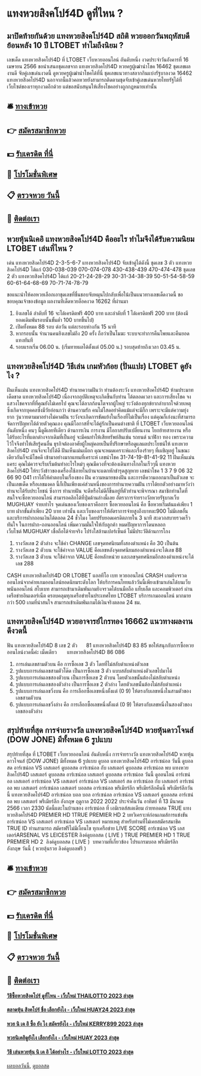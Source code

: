 # แทงหวยสิงคโปร์4D ดูที่ไหน ?
## มาปิดท้ายกันด้วย แทงหวยสิงคโปร์4D สถิติ หวยออกวันพฤหัสบดี ย้อนหลัง 10 ปี LTOBET ทำไมถึงนิยม ?
เลขเด็ด แทงหวยสิงคโปร์4D ที่ LTOBET เว็บหวยออนไลน์ อันดับหนึ่ง งวดประจำวันอังคารที่ 16 เมษายน 2566 ขอนำเสนอชุดเลขจาก แทงหวยสิงคโปร์4D หวยครูผู้เฒ่านำโชค 16462 ชุดเลขผลงานดี จับคู่เลขเด่นงวดนี้ ดูหวยครูผู้เฒ่านำโชคได้ที่นี่ ชุดเลขแนวทางสลากกินแบ่งรัฐบาลงวด 16462 แทงหวยสิงคโปร์4D นอกจากนี้แล้วคอหวยยังสามารถติดตามชุดจับเข้าคู่เลขเด่นหวยไทยรัฐได้ที่เว็บไซต์ของเราทุกงวดอีกด้วย แต่ขอสนับสนุนให้เสี่ยงโชคอย่างถูกกฎหมายเท่านั้น

## 🛎 [ทางเข้าหวย](https://bit.ly/3BG5bNw)
## 👉 [สมัครสมาชิกหวย](https://bit.ly/3BG5bNw)
## 💵 [รับเครดิต ที่นี่](https://bit.ly/3C3mvgS)
## 👑 [โปรโมชั่นพิเศษ](https://bit.ly/3C3mvgS)
## 📋 [ตรวจหวย วันนี้](https://bit.ly/3C3mvgS)
## 📱 [ติดต่อเรา](https://bit.ly/3C3mvgS)

## หวยหุ้นนิเคอิ แทงหวยสิงคโปร์4D คืออะไร ทำไมจึงได้รับความนิยม LTOBET เล่นที่ไหน ?
เด่น แทงหวยสิงคโปร์4D 2-3-5-6-7 แทงหวยสิงคโปร์4D จับเข้าคู่ได้ดังนี้
ชุดเลข 3 ตัว แทงหวยสิงคโปร์4D ได้แก่
030-038-039
070-074-078
430-438-439
470-474-478
ชุดเลข 2 ตัว แทงหวยสิงคโปร์4D ได้แก่
20-21-24-28-29
30-31-34-38-39
50-51-54-58-59
60-61-64-68-69
70-71-74-78-79

ขอแนะนำให้คอหวยเลือกเอาชุดเลขที่ชื่นชอบจับหมุนไปกลับเพื่อใน้เป็นแนวทางเลขเด็ดงวดนี้
ขอขอบคุณเจ้าของข้อมูล
ผลงานทีเด็ดหวยล็อคงวด 16262 ที่ผ่านมา
1. ยิงเลขได้ ลำดับที่ 16 จะได้เครดิตฟรี 400 บาท และลำดับที่ 1 ได้เครดิตฟรี 200 บาท (ต้องมียอดเดิมพันรอบนั้นขั้นต่ำ 100 บาทขึ้นไป)
2. เปิดทั้งหมด 88 รอบ ต่อวัน แต่ละรอบห่างกัน 15 นาที
3. หากรอบนั้น จำนวนคนยิงเลขไม่ถึง 20 ครั้ง ถือว่าเป็นโมฆะ ระบบจะทำการคืนโพยและคืนยอดแทงทันที
4. รอบแรกเริ่ม 06.00 น. (เริ่มทายผลได้ตั้งแต่ 05.00 น.) รอบสุดท้ายถึงเวลา 03.45 น.

## แทงหวยสิงคโปร์4D วิธีเล่น เกมหัวก้อย (ปั่นแปะ) LTOBET ดูยังไง ?
ฝันเห็นเม่น แทงหวยสิงคโปร์4D ทำนายความฝันว่า ท่านต้องระวัง แทงหวยสิงคโปร์4D ห้ามประมาทเด็ดขาด แทงหวยสิงคโปร์4D เนื่องจากอุบัติเหตุจะเกิดขึ้นกับท่าน ได้ตลอดเวลา และการเสี่ยงโชค จงแสวงโชคจากที่ที่คุณยังไม่เคยไป คุณจะได้ลาภก้อนโตจากผู้ใหญ่ ระวังต้องทุกข์ยากลำบากใจด้วยเหตุซึ่งเกิดจากบุคคลซึ่งมีวัยอ่อนกว่า
ด้านความรัก คนไม่โสดอย่าคิดแม้แต่จะมีกิ๊ก เพราะจะมีแต่ความยุ่งยาก วุ่นวายตามมาอย่างไม่คาดฝัน ระวังจะเกิดการขัดแย้งในเรื่องที่ไม่เป็นเรื่อง แต่คุณก็เก่งนะที่สามารถจัดการปัญหาได้ด้วยตัวคุณเอง คุณมีโอกาสที่จะได้คู่รักเป็นคนต่างชาติ ที่ LTOBET เว็บหวยออนไลน์ อันดับหนึ่ง คนๆ นี้ดูดีเลยทีเดียว
ด้านการเงิน การงาน มีโอกาสปรับเปลี่ยนงาน โยกย้ายสายงาน หรือ ได้รับอะไรที่แตกต่างจากเดิมที่เป็นอยู่ จะมีคนทำให้เสียทรัพย์สินเช่น รถยนต์ นาฬิกา ทอง เพราะความไว้ใจจึงทำให้เสียรู้คนอื่น ธุรกิจต้องอาศัยผู้ใหญ่คอยเป็นที่ปรึกษาหรือดูแลผลประโยชน์ให้ แทงหวยสิงคโปร์4D งานจึงจะไปได้ดี
ฝันเห็นเม่นเผือก คุณจะหมดเคราะห์และเรื่องร้ายๆ ที่เผชิญอยู่ ในขณะเดียวกันก็จะมีโชคดี เข้ามาอย่างมากแทนที่เคราะห์ เลขนำโชค 31-74-19-81-41-92 11
ฝันเห็นเม่นแคระ คุณไม่ควรจะรีบเริ่มต้นทำอะไรใหม่ๆ คุณมีดวงที่จะต้องเดินทางไกลในเร็วๆนี้ แทงหวยสิงคโปร์4D ให้ระวังข้าวของเครื่องใช้ภายในบ้านจะแตกหักชำรุดสูญหาย เลขนำโชค 1 3 7 9 06 32 66 90 041
เราได้ให้คำตอบในเรื่องของ ฝัน ความหมายของฝัน และการตีความออกมาเป็นตัวเลข จะเป็นเลขเด็ด หรือเลขมงคล นี้ก็เป็นเพียงแค่ส่วนหนึ่งของการทำนายความฝัน เราได้ยกตัวอย่างมาหวังว่า ท่านจะได้รับประโยชน์ ซึ่งการ ทำนายฝัน จะดีหรือไม่ดีก็ขึ้นอยู่ที่ตัวท่านจะพิจารณา
สมาชิกท่านใดที่สนใจจะซื้อหวยออนไลน์ สามารถคลิกได้ที่ปุ่มด้านล่างนี้เลย
อัตราการจ่ายรางวัลหวยรัฐบาลเว็บ MUGHUAY จ่ายเท่าไร
จุดเด่นของเว็บของเราคือการ ซื้อหวยออนไลน์ คือ ซื้อหวยเริ่มต้นแค่เพียง 1 บาท ฝากขั้นต่ำเพียง 20 บาท เท่านั้น และเว็บของเราให้อัตราการจ่ายสูงถึงบาทละ900 ไม่มีเลขอั้น และบริการฝากถอนเงินได้ตลอด 24 ชั่วโมง โดยปรับยอดเครดิตภายใน 3 นาที สะดวกสบายรวดเร็วทันใจ ในการฝาก-ถอนออนไลน์ เพิ่มความมั่นใจให้กับลูกค้า หมดปัญหาการโดนหลอก เว็บไซต์ MUGHUAY เชื่อถือได้จ่ายจริง โปร่งใสล้านเปอร์เซ็นต์ ไม่มีประวัติด้านการโกง
1. รางวัลเลข 2 ตัวล่าง จะใช้ค่า CHANGE เลขจุดทศนิยมทั้งสองตำแหน่ง คือ 30 เป็นต้น
2. รางวัลเลข 2 ตัวบน จะใช้ค่าจาก VALUE คือเลขหลังจุดทศนิยมสองตำแหน่งจะได้เลข 88
3. รางวัลเลข 3 ตัวบน จะใช้ค่าจาก VALUE คือหลักหน่วย และเลขจุดทศนิยมอีกสองตำแหน่งจะได้เลข 288

CASH แทงหวยสิงคโปร์4D OR LTOBET แอลทีโอ เบท หวยออนไลน์ CRASH เกมยิงจรวดออนไลน์จากค่ายเกมออนไลน์ยอดนิยมระดับโลก ให้บริการคนไทยแล้ววันนี้เพียงเข้ามาเล่นได้บนเว็บพนันออนไลน์ สโบเบท สามารถเข้ามาเดิมพันเกมยิงจรวดได้บนมือถือ แท็บเล็ต และคอมพิวเตอร์ ผ่านเครือข่ายอินเตอร์เน็ต ครอบคลุมทุกเครือข่ายในประเทศไทย LTOBET บริการเกมออนไลน์ มากมายกว่า 500 เกมที่น่าสนใจ สามารถเข้าเดิมพันเกมได้เงินจริงตลอด 24 ชม.

## แทงหวยสิงคโปร์4D หวยอาจารย์ไกรทอง 16662 แนวทางผลงานดีงวดนี้
ฟัน แทงหวยสิงคโปร์4D 8
เลข 2 ตัว      81 แทงหวยสิงคโปร์4D 83 85
ขอให้สนุกกับการซื้อหวยออนไลน์งวดนี้ค่ะ
เม็ดเดียว       แทงหวยสิงคโปร์4D 86 086
1. การเล่นเลขสามตัวบน คือ การซื้อเลข 3 ตัว โดยที่ไม่สลับตำแหน่งตัวเลข
2. รูปแบบการเล่นเลขสามตัวโต๊ด เป็นการซื้อเลข 3 ตัว แบบสลับตำแหน่งตัวเลขไปมาได้
3. รูปแบบการเล่นเลขสองตัวบน เป็นการซื้อเลข 2 ตัวบน โดยตัวเลขนั้นต้องไม่สลับตำแหน่ง
4. รูปแบบการเล่นเลขสองตัวล่าง เป็นการซื้อเลข 2 ตัวล่าง โดยตัวเลขนั้นต้องไม่สลับตำแหน่ง
5. รูปแบบการเล่นเลขวิ่งบน คือ การเลือกซื้อเลขหนึ่งตั้งแต่ (0 9) ให้ตรงกับเลขหนึ่งในสามตัวของเลขสามตัวบน
6. รูปแบบการเล่นเลขวิ่งล่าง คือ การเลือกซื้อเลขหนึ่งตั้งแต่ (0 9) ให้ตรงกับเลขหนึ่งในสองตัวของเลขสองตัวล่าง

## สรุปท้ายที่สุด การจ่ายรางวัล แทงหวยสิงคโปร์4D หวยหุ้นดาวโจนส์ (DOW JONE) มีทั้งหมด 6 รูปแบบ
สรุปท้ายที่สุด ที่ LTOBET เว็บหวยออนไลน์ อันดับหนึ่ง การจ่ายรางวัล แทงหวยสิงคโปร์4D หวยหุ้นดาวโจนส์ (DOW JONE) มีทั้งหมด 6 รูปแบบ ดูบอล แทงหวยสิงคโปร์4D อาร์เซน่อล วันนี้ ดูบอลสด อาร์เซน่อล VS เลสเตอร์ ดูบอลสด อาร์เซน่อล กับ เลสเตอร์ ดูบอลสด อาร์เซน่อล พบ แทงหวยสิงคโปร์4D เลสเตอร์ ดูบอลสด อาร์เซน่อล เลสเตอร์ ดูบอลสด อาร์เซน่อล วันนี้ ดูออนไลน์ อาร์เซน่อล เลสเตอร์ อาร์เซน่อล VS เลสเตอร์ อาร์เซน่อล VS เลสเตอร์ สด อาร์เซน่อล กับ เลสเตอร์ อาร์เซน่อล พบ เลสเตอร์ อาร์เซน่อล เลสเตอร์ บอลสด อาร์เซน่อล พรีเมียร์ลีก พรีเมียร์ลีกคืนนี้ พรีเมียร์ลีกวันนี้ แทงหวยสิงคโปร์4D อาร์เซน่อล บอล บอล อาร์เซน่อล
อาร์เซน่อล VS เลสเตอร์
ดูบอลสด อาร์เซน่อล พบ เลสเตอร์ พรีเมียร์ลีก อังกฤษ ฤดูกาล 2022 2022 ประจำคืนวัน อาทิตย์ ที่ 13 มีนาคม 2566 เวลา 2330 นัดนี้แตะในบ้านของ อาร์เซน่อล ที่ เอมิเรตส์สเตเดียม ถ่ายทอดสด TRUE แทงหวยสิงคโปร์4D PREMIER HD 1TRUE PREMIER HD 2
บทวิเคราะห์ก่อนเกมส์การแข่งขัน อาร์เซน่อล VS เลสเตอร์
อาร์เซน่อล VS เลสเตอร์
หมายเหตุ สำหรับท่านที่ไม่เคยสมัครสมาชิค TRUE ID ท่านสามารถ สมัครฟรีไม่มีเงื่อนไข ทุกเครือข่าย
LIVE SCORE อาร์เซน่อล VS เลสเตอร์ARSENAL VS LEICESTER
ลิงค์ดูบอลสด ( LIVE )
TRUE PREMIER HD 1
 TRUE PREMIER HD 2 
 ลิงค์ดูบอลสด ( LIVE ) 
บทความที่เกี่ยวข้อง
โปรแกรมบอล พรีเมียร์ลีก อังกฤษ วันนี้ ( หวยลุ้นรวย ลิงค์ดูบอลฟรี )

## 🛎 [ทางเข้าหวย](https://bit.ly/3BG5bNw)
## 👉 [สมัครสมาชิกหวย](https://bit.ly/3BG5bNw)
## 💵 [รับเครดิต ที่นี่](https://bit.ly/3C3mvgS)
## 👑 [โปรโมชั่นพิเศษ](https://bit.ly/3C3mvgS)
## 📋 [ตรวจหวย วันนี้](https://bit.ly/3C3mvgS)
## 📱 [ติดต่อเรา](https://bit.ly/3C3mvgS)

#### [วิธีซื้อหวยสิงคโปร์ ดูที่ไหน - เว็บใหม่ THAILOTTO 2023 ล่าสุด](https://atom.io/themes/วิธีซื้อหวยสิงคโปร์%20ดูที่ไหน%20-%20เว็บใหม่%20thailotto%202023%20ล่าสุด)
#### [ตลาดหุ้น สิงคโปร์ ชื่อ เลือกยังไง - เว็บใหม่ HUAY24 2023 ล่าสุด](https://atom.io/themes/ตลาดหุ้น%20สิงคโปร์%20ชื่อ%20เลือกยังไง%20-%20เว็บใหม่%20huay24%202023%20ล่าสุด)
#### [หวย นิ เค อิ ซื้อ ยัง ไง สมัครยังไง - เว็บใหม่ KERRY899 2023 ล่าสุด](https://atom.io/themes/หวย%20นิ%20เค%20อิ%20ซื้อ%20ยัง%20ไง%20สมัครยังไง%20-%20เว็บใหม่%20kerry899%202023%20ล่าสุด)
#### [หวยนิเคอิดูยังไง เลือกยังไง - เว็บใหม่ HUAY 2023 ล่าสุด](https://atom.io/themes/หวยนิเคอิดูยังไง%20เลือกยังไง%20-%20เว็บใหม่%20huay%202023%20ล่าสุด)
#### [วิธี เล่นหวยหุ้น นิ เค อิ ได้อย่างไร - เว็บใหม่ LOTTO 2023 ล่าสุด](https://atom.io/themes/วิธี%20เล่นหวยหุ้น%20นิ%20เค%20อิ%20ได้อย่างไร%20-%20เว็บใหม่%20lotto%202023%20ล่าสุด)

[ผลบอลวันนี้](https://siamsport.tv "ผลบอลวันนี้"), [ดูบอลสด](https://siamsport.tv/ดูบอลสด "ดูบอลสด")